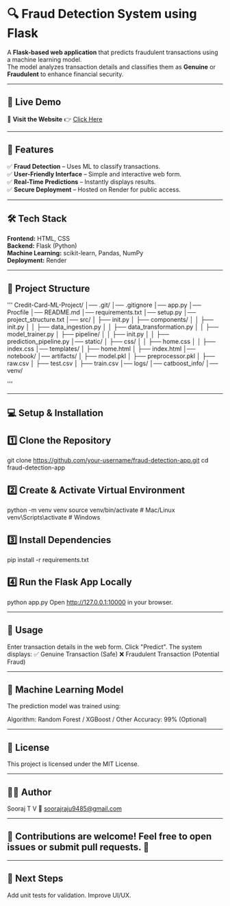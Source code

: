 # 🔍 Fraud Detection System using Flask  

A **Flask-based web application** that predicts fraudulent transactions using a machine learning model.  
The model analyzes transaction details and classifies them as **Genuine** or **Fraudulent** to enhance financial security.  

---

## 🚀 Live Demo  
🔗 **Visit the Website** 👉 [Click Here](https://credit-card-fraud-detection-rb3v.onrender.com)  

---

## 📌 Features  
✅ **Fraud Detection** – Uses ML to classify transactions.  
✅ **User-Friendly Interface** – Simple and interactive web form.  
✅ **Real-Time Predictions** – Instantly displays results.  
✅ **Secure Deployment** – Hosted on Render for public access.  

---

## 🛠️ Tech Stack  
**Frontend:** HTML, CSS  
**Backend:** Flask (Python)  
**Machine Learning:** scikit-learn, Pandas, NumPy  
**Deployment:** Render  

---

## 📂 Project Structure  
'''
Credit-Card-ML-Project/ │── .git/ │── .gitignore │── app.py │── Procfile │── README.md │── requirements.txt │── setup.py │── project_structure.txt │── src/ │ ├── init.py │ ├── components/ │ │ ├── init.py │ │ ├── data_ingestion.py │ │ ├── data_transformation.py │ │ ├── model_trainer.py │ ├── pipeline/ │ │ ├── init.py │ │ ├── prediction_pipeline.py │── static/ │ ├── css/ │ │ ├── home.css │ │ ├── index.css │── templates/ │ ├── home.html │ ├── index.html │── notebook/ │── artifacts/ │ ├── model.pkl │ ├── preprocessor.pkl │ ├── raw.csv │ ├── test.csv │ ├── train.csv │── logs/ │── catboost_info/ │── venv/

'''

---


## 💻 Setup & Installation
## 1️⃣ Clone the Repository
git clone https://github.com/your-username/fraud-detection-app.git
cd fraud-detection-app




## 2️⃣ Create & Activate Virtual Environment
python -m venv venv
source venv/bin/activate  # Mac/Linux
venv\Scripts\activate  # Windows




## 3️⃣ Install Dependencies
pip install -r requirements.txt




## 4️⃣ Run the Flask App Locally
python app.py
Open http://127.0.0.1:10000 in your browser.

---


## 📌 Usage
Enter transaction details in the web form.
Click "Predict".
The system displays:
✅ Genuine Transaction (Safe)
❌ Fraudulent Transaction (Potential Fraud)

---


## 🤖 Machine Learning Model
The prediction model was trained using:

Algorithm: Random Forest / XGBoost / Other
Accuracy: 99% (Optional)

---


## 📜 License
This project is licensed under the MIT License.

---



## 👨‍💻 Author
Sooraj T V
📧 soorajraju9485@gmail.com

---


## 🎯 Contributions are welcome! Feel free to open issues or submit pull requests. 🚀
---

## 📢 Next Steps
Add unit tests for validation.
Improve UI/UX.


